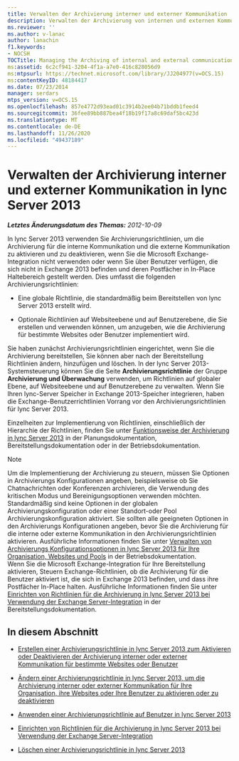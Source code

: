 ```yaml
---
title: Verwalten der Archivierung interner und externer Kommunikation
description: Verwalten der Archivierung von internen und externen Kommunikationen.
ms.reviewer: ''
ms.author: v-lanac
author: lanachin
f1.keywords:
- NOCSH
TOCTitle: Managing the Archiving of internal and external communications
ms:assetid: 6c2cf941-3204-4f1a-a7e0-416c828056d9
ms:mtpsurl: https://technet.microsoft.com/library/JJ204977(v=OCS.15)
ms:contentKeyID: 48184417
ms.date: 07/23/2014
manager: serdars
mtps_version: v=OCS.15
ms.openlocfilehash: 857e4772d93ead01c3914b2ee04b71bddb1feed4
ms.sourcegitcommit: 36fee89bb887bea4f18b19f17a8c69daf5bc423d
ms.translationtype: MT
ms.contentlocale: de-DE
ms.lasthandoff: 11/26/2020
ms.locfileid: "49437189"
---
```

# <a name="managing-the-archiving-of-internal-and-external-communications-in-lync-server-2013"></a>Verwalten der Archivierung interner und externer Kommunikation in lync Server 2013

<div data-xmlns="http://www.w3.org/1999/xhtml">

<div class="topic" data-xmlns="http://www.w3.org/1999/xhtml" data-msxsl="urn:schemas-microsoft-com:xslt" data-cs="https://msdn.microsoft.com/">

<div data-asp="https://msdn2.microsoft.com/asp">



</div>

<div id="mainSection">

<div id="mainBody">

<span> </span>

_**Letztes Änderungsdatum des Themas:** 2012-10-09_

In lync Server 2013 verwenden Sie Archivierungsrichtlinien, um die Archivierung für die interne Kommunikation und die externe Kommunikation zu aktivieren und zu deaktivieren, wenn Sie die Microsoft Exchange-Integration nicht verwenden oder wenn Sie über Benutzer verfügen, die sich nicht in Exchange 2013 befinden und deren Postfächer in In-Place Haltebereich gestellt werden. Dies umfasst die folgenden Archivierungsrichtlinien:

  - Eine globale Richtlinie, die standardmäßig beim Bereitstellen von lync Server 2013 erstellt wird.

  - Optionale Richtlinien auf Websiteebene und auf Benutzerebene, die Sie erstellen und verwenden können, um anzugeben, wie die Archivierung für bestimmte Websites oder Benutzer implementiert wird.

Sie haben zunächst Archivierungsrichtlinien eingerichtet, wenn Sie die Archivierung bereitstellen, Sie können aber nach der Bereitstellung Richtlinien ändern, hinzufügen und löschen. In der lync Server 2013-Systemsteuerung können Sie die Seite **Archivierungsrichtlinie** der Gruppe **Archivierung und Überwachung** verwenden, um Richtlinien auf globaler Ebene, auf Websiteebene und auf Benutzerebene zu verwalten. Wenn Sie Ihren lync-Server Speicher in Exchange 2013-Speicher integrieren, haben die Exchange-Benutzerrichtlinien Vorrang vor den Archivierungsrichtlinien für lync Server 2013.

Einzelheiten zur Implementierung von Richtlinien, einschließlich der Hierarchie der Richtlinien, finden Sie unter [Funktionsweise der Archivierung in lync Server 2013](lync-server-2013-how-archiving-works.md) in der Planungsdokumentation, Bereitstellungsdokumentation oder in der Betriebsdokumentation.

<div>


> [!NOTE]
> Um die Implementierung der Archivierung zu steuern, müssen Sie Optionen in Archivierungs Konfigurationen angeben, beispielsweise ob Sie Chatnachrichten oder Konferenzen archivieren, die Verwendung des kritischen Modus und Bereinigungsoptionen verwenden möchten. Standardmäßig sind keine Optionen in der globalen Archivierungskonfiguration oder einer Standort-oder Pool Archivierungskonfiguration aktiviert. Sie sollten alle geeigneten Optionen in den Archivierungs Konfigurationen angeben, bevor Sie die Archivierung für die interne oder externe Kommunikation in den Archivierungsrichtlinien aktivieren. Ausführliche Informationen finden Sie unter <A href="lync-server-2013-managing-archiving-configuration-options-for-your-organization-sites-and-pools.md">Verwalten von Archivierungs Konfigurationsoptionen in lync Server 2013 für Ihre Organisation, Websites und Pools</A> in der Betriebsdokumentation.<BR>Wenn Sie die Microsoft Exchange-Integration für Ihre Bereitstellung aktivieren, Steuern Exchange-Richtlinien, ob die Archivierung für die Benutzer aktiviert ist, die sich in Exchange 2013 befinden, und dass ihre Postfächer In-Place halten. Ausführliche Informationen finden Sie unter <A href="lync-server-2013-setting-up-policies-for-archiving-when-using-exchange-server-integration.md">Einrichten von Richtlinien für die Archivierung in lync Server 2013 bei Verwendung der Exchange Server-Integration</A> in der Bereitstellungsdokumentation.



</div>

<div>

## <a name="in-this-section"></a>In diesem Abschnitt

  - [Erstellen einer Archivierungsrichtlinie in lync Server 2013 zum Aktivieren oder Deaktivieren der Archivierung interner oder externer Kommunikation für bestimmte Websites oder Benutzer](lync-server-2013-create-archiving-policy-sites-users.md)

  - [Ändern einer Archivierungsrichtlinie in lync Server 2013, um die Archivierung interner oder externer Kommunikation für Ihre Organisation, ihre Websites oder Ihre Benutzer zu aktivieren oder zu deaktivieren](lync-server-2013-change-archiving-policy-org-sites-users.md)

  - [Anwenden einer Archivierungsrichtlinie auf Benutzer in lync Server 2013](lync-server-2013-applying-an-archiving-policy-to-users.md)

  - [Einrichten von Richtlinien für die Archivierung in lync Server 2013 bei Verwendung der Exchange Server-Integration](lync-server-2013-setting-up-policies-for-archiving-when-using-exchange-server-integration.md)

  - [Löschen einer Archivierungsrichtlinie in lync Server 2013](lync-server-2013-deleting-an-archiving-policy.md)

</div>

</div>

<span> </span>

</div>

</div>

</div>

